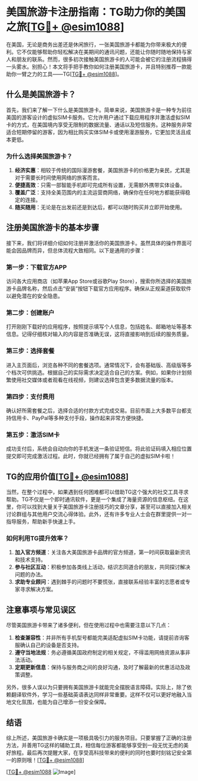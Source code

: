 # 美国旅游卡注册指南：TG助力你的美国之旅[[TG💪+ @esim1088](https://t.me/s/esim1088)]

在美国，无论是商务出差还是休闲旅行，一张美国旅游卡都能为你带来极大的便利。它不仅能够帮助你轻松解决在美期间的通讯问题，还能让你随时随地保持与家人和朋友的联系。然而，很多初次接触美国旅游卡的人可能会被它的注册流程搞得一头雾水。别担心！本文将手把手教你如何注册美国旅游卡，并且特别推荐一款能助你一臂之力的工具——TG[[TG💪+ @esim1088](https://t.me/s/esim1088)]。

## 什么是美国旅游卡？

首先，我们来了解一下什么是美国旅游卡。简单来说，美国旅游卡是一种专为前往美国的游客设计的虚拟SIM卡服务。它允许用户通过下载应用程序并激活虚拟SIM卡的方式，在美国境内享受无限制的数据流量、通话以及短信服务。这种服务非常适合短期停留的游客，因为相比购买实体SIM卡或使用漫游服务，它更加灵活且成本更低。

### 为什么选择美国旅游卡？

1. **经济实惠**：相较于传统的国际漫游套餐，美国旅游卡的价格更为亲民，尤其是对于需要长时间使用网络的旅客而言。
2. **便捷高效**：只需一部智能手机即可完成所有设置，无需额外携带实体设备。
3. **覆盖广泛**：支持全美范围内的主流运营商网络，确保你在任何地方都能获得稳定的连接。
4. **随买随用**：无论是在出发前还是到达后，都可以随时购买并立即开始使用。

## 注册美国旅游卡的基本步骤

接下来，我们将详细介绍如何注册并激活你的美国旅游卡。虽然具体的操作界面可能会因品牌而异，但总体流程大致相同。以下是通用的步骤：

### 第一步：下载官方APP

访问各大应用商店（如苹果App Store或谷歌Play Store），搜索你所选择的美国旅游卡品牌名称，然后点击“安装”按钮下载官方应用程序。确保从正规渠道获取软件以避免潜在的安全隐患。

### 第二步：创建账户

打开刚刚下载好的应用程序，按照提示填写个人信息，包括姓名、邮箱地址等基本信息。记得仔细核对输入的内容是否准确无误，这将直接影响到后续的服务质量。

### 第三步：选择套餐

进入主页面后，浏览各种不同的套餐选项。通常情况下，会有基础版、高级版等多个档次可供挑选。根据自己的实际需求决定适合自己的方案。例如，如果你计划频繁使用社交媒体或者观看在线视频，则建议选择包含更多数据流量的版本。

### 第四步：支付费用

确认好所需套餐之后，选择合适的付款方式完成交易。目前市面上大多数平台都支持信用卡、PayPal等多种支付手段，操作起来非常方便快捷。

### 第五步：激活SIM卡

成功支付后，系统会自动向你的手机发送一条验证短信。将此验证码填入相应位置提交即可完成激活过程。此时，你就已经拥有了属于自己的虚拟SIM卡啦！

## TG的应用价值[[TG💪+ @esim1088](https://t.me/s/esim1088)]

当然，在整个过程中，如果遇到任何困难都可以借助TG这个强大的社交工具寻求帮助。TG不仅是一个即时通讯软件，更是一个集成了海量资源的信息枢纽。在这里，你可以找到大量关于美国旅游卡注册技巧的文章分享，甚至可以直接加入相关讨论群组与其他用户交流心得体验。此外，还有许多专业人士会在群里提供一对一指导服务，帮助新手快速上手。

### 如何利用TG提升效率？

1. **加入官方频道**：关注各大美国旅游卡品牌的官方频道，第一时间获取最新资讯和技术支持。
2. **参与社区互动**：积极参加各类线上活动，结识志同道合的朋友，共同探讨解决问题的办法。
3. **求助专业顾问**：遇到棘手的问题时不要慌张，直接联系经验丰富的志愿者或专家寻求解决方案。

## 注意事项与常见误区

尽管美国旅游卡带来了诸多便利，但在使用过程中也需要注意以下几点：

1. **检查兼容性**：并非所有手机型号都能完美适配虚拟SIM卡功能，请提前咨询客服确认自己的设备是否支持。
2. **遵守当地法规**：务必遵循美国政府制定的相关规定，不得滥用网络资源从事非法活动。
3. **定期更新信息**：保持与服务商之间的良好沟通，及时了解最新的优惠活动及政策调整。

另外，很多人误以为只要拥有美国旅游卡就能完全摆脱语言障碍。实际上，除了依赖翻译软件外，学习一些基础英语表达同样非常重要。这样不仅可以更好地融入当地文化氛围，也能为自己增添一份安全保障。

## 结语

综上所述，美国旅游卡确实是一项极具吸引力的服务项目。只要掌握了正确的注册方法，并善用TG这样的辅助工具，相信每位游客都能够享受到一段无忧无虑的美好旅程。最后再次提醒大家，在享受高科技带来的便利的同时也要时刻铭记安全第一的原则哦！[[TG💪+ @esim1088](https://t.me/s/esim1088)] 

[[TG💪+ @esim1088](https://t.me/s/esim1088) ![Image](https://i.postimg.cc/4NQfJmqS/Snipaste-2025-05-13-00-14-12.png)]